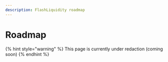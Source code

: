 ```yaml
---
description: FlashLiquidity roadmap
---
```


# Roadmap



{% hint style="warning" %}
This page is currently under redaction (coming soon)
{% endhint %}

